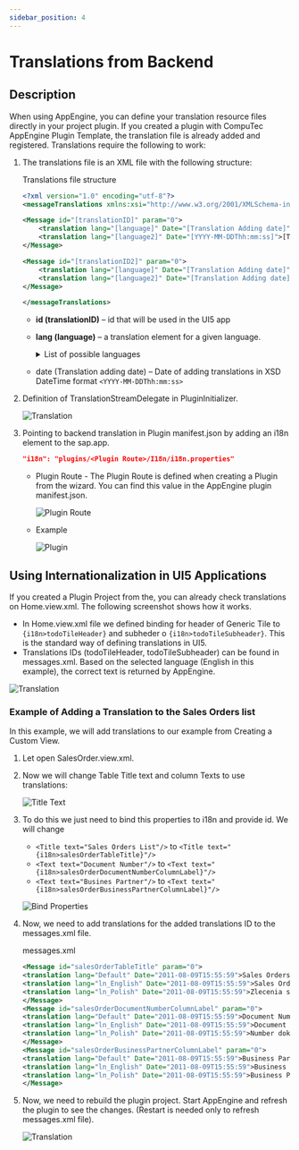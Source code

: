 ```yaml
---
sidebar_position: 4
---
```


# Translations from Backend

## Description

When using AppEngine, you can define your translation resource files directly in your project plugin. If you created a plugin with CompuTec AppEngine Plugin Template, the translation file is already added and registered. Translations require the following to work:

1. The translations file is an XML file with the following structure:

    Translations file structure

    ```xml
    <?xml version="1.0" encoding="utf-8"?>
    <messageTranslations xmlns:xsi="http://www.w3.org/2001/XMLSchema-instance" xmlns:xsd="http://www.w3.org/2001/XMLSchema">

    <Message id="[translationID]" param="0">
        <translation lang="[language]" Date="[Translation Adding date]">[Translated text for given Language]</translation>
        <translation lang="[language2]" Date="[YYYY-MM-DDThh:mm:ss]">[Translated text for given Language]</translation>
    </Message>

    <Message id="[translationID2]" param="0">
        <translation lang="[language]" Date="[Translation Adding date]">[Translated text for given Language]</translation>
        <translation lang="[language2]" Date="[Translation Adding date]">[Translated text for given Language]</translation>
    </Message>

    </messageTranslations>
    ```

    - **id (translationID)** – id that will be used in the UI5 app
    - **lang (language)** – a translation element for a given language.

        <details>
        <summary>List of possible languages</summary>
        <div>
        Default
        ln_Polish
        ln_English
        ln_German
        ln_Arabic
        ln_Chinese
        ln_Czech_Cz
        ln_Danish
        ln_Dutch
        ln_Finnish
        ln_French
        ln_Greek
        ln_Hebrew
        ln_Hungarian
        ln_Italian
        ln_Japanese_Jp
        ln_Korean_Kr
        ln_Norwegian
        ln_Portuguese
        ln_Portuguese_Br
        ln_Russian
        ln_Serbian
        ln_Slovak_Sk
        ln_Spanish
        ln_Spanish_Ar
        ln_Spanish_La
        ln_Spanish_Pa
        ln_Swedish
        ln_TrdtnlChinese_Hk
        ln_Turkish_Tr
        ln_Ukrainian
        </div>
        </details>

    - date (Translation adding date) – Date of adding translations in XSD DateTime format `<YYYY-MM-DDThh:mm:ss>`
2. Definition of TranslationStreamDelegate in PluginInitializer.

    ![Translation](./media/translations-from-backend/translationstreamdelegate-definition.webp)
3. Pointing to backend translation in Plugin manifest.json by adding an i18n element to the sap.app.

    ```json
    "i18n": "plugins/<Plugin Route>/I18n/i18n.properties"
    ```

    - Plugin Route - The Plugin Route is defined when creating a Plugin from the wizard. You can find this value in the AppEngine plugin manifest.json.

        ![Plugin Route](./media/translations-from-backend/plugin-route.webp)
    - Example

        ![Plugin](./media/translations-from-backend/plugin-route-example.webp)

## Using Internationalization in UI5 Applications

If you created a Plugin Project from the, you can already check translations on Home.view.xml. The following screenshot shows how it works.

- In Home.view.xml file we defined binding for header of Generic Tile to `{i18n>todoTileHeader}` and subheder o `{i18n>todoTileSubheader}`. This is the standard way of defining translations in UI5.
- Translations IDs (todoTileHeader, todoTileSubheader) can be found in messages.xml. Based on the selected language (English in this example), the correct text is returned by AppEngine.

![Translation](./media/translations-from-backend/translation-ids.webp)

### Example of Adding a Translation to the Sales Orders list

In this example, we will add translations to our example from Creating a Custom View.

1. Let open SalesOrder.view.xml.
2. Now we will change Table Title text and column Texts to use translations:

    ![Title Text](./media/translations-from-backend/title-text.webp)
3. To do this we just need to bind this properties to i18n and provide id. We will change

    - `<Title text="Sales Orders List"/>` to `<Title text="{i18n>salesOrderTableTitle}"/>`
    - `<Text text="Document Number"/>` to `<Text text="{i18n>salesOrderDocumentNumberColumnLabel}"/>`
    - `<Text text="Busines Partner"/>` to `<Text text="{i18n>salesOrderBusinessPartnerColumnLabel}"/>`

    ![Bind Properties](./media/translations-from-backend/bind-properties.webp)

4. Now, we need to add translations for the added translations ID to the messages.xml file.

    messages.xml

    ```xml
    <Message id="salesOrderTableTitle" param="0">
    <translation lang="Default" Date="2011-08-09T15:55:59">Sales Orders</translation>
    <translation lang="ln_English" Date="2011-08-09T15:55:59">Sales Orders</translation>
    <translation lang="ln_Polish" Date="2011-08-09T15:55:59">Zlecenia sprzedaży</translation>
    </Message>
    <Message id="salesOrderDocumentNumberColumnLabel" param="0">
    <translation lang="Default" Date="2011-08-09T15:55:59">Document Number</translation>
    <translation lang="ln_English" Date="2011-08-09T15:55:59">Document Number</translation>
    <translation lang="ln_Polish" Date="2011-08-09T15:55:59">Number dokumentu</translation>
    </Message>
    <Message id="salesOrderBusinessPartnerColumnLabel" param="0">
    <translation lang="Default" Date="2011-08-09T15:55:59">Business Partner</translation>
    <translation lang="ln_English" Date="2011-08-09T15:55:59">Business Partner</translation>
    <translation lang="ln_Polish" Date="2011-08-09T15:55:59">Business Partner</translation>
    </Message>
    ```

5. Now, we need to rebuild the plugin project. Start AppEngine and refresh the plugin to see the changes. (Restart is needed only to refresh messages.xml file).

    ![Translation](./media/translations-from-backend/translation-change.webp)
